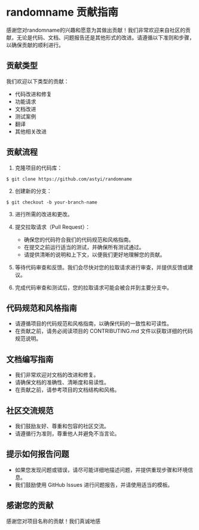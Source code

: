 # randomname 贡献指南

感谢您对randomname的兴趣和愿意为其做出贡献！我们非常欢迎来自社区的贡献，无论是代码、文档、问题报告还是其他形式的改进。请遵循以下准则和步骤，以确保贡献的顺利进行。

## 贡献类型

我们欢迎以下类型的贡献：

- 代码改进和修复
- 功能请求
- 文档改进
- 测试案例
- 翻译
- 其他相关改进

## 贡献流程

1. 克隆项目的代码库：
```
$ git clone https://github.com/astyi/randomname
```

2. 创建新的分支：
```
$ git checkout -b your-branch-name
```

3. 进行所需的改进和更改。

4. 提交拉取请求（Pull Request）：

   - 确保您的代码符合我们的代码规范和风格指南。
   - 在提交之前运行适当的测试，并确保所有测试通过。
   - 请提供清晰的说明和上下文，以便我们更好地理解您的贡献。

5. 等待代码审查和反馈。我们会尽快对您的拉取请求进行审查，并提供反馈或建议。

6. 完成代码审查和测试后，您的拉取请求可能会被合并到主要分支中。

## 代码规范和风格指南

- 请遵循项目的代码规范和风格指南，以确保代码的一致性和可读性。
- 在贡献之前，请务必阅读项目的 CONTRIBUTING.md 文件以获取详细的代码规范说明。

## 文档编写指南

- 我们非常欢迎对文档的改进和修复。
- 请确保文档的准确性、清晰度和易读性。
- 在贡献之前，请参考项目的文档结构和风格。

## 社区交流规范

- 我们鼓励友好、尊重和包容的社区交流。
- 请遵循行为准则，尊重他人并避免不当言论。

## 提示如何报告问题

- 如果您发现问题或错误，请尽可能详细地描述问题，并提供重现步骤和环境信息。
- 我们鼓励使用 GitHub Issues 进行问题报告，并请使用适当的模板。

## 感谢您的贡献

感谢您对项目名称的贡献！我们真诚地感